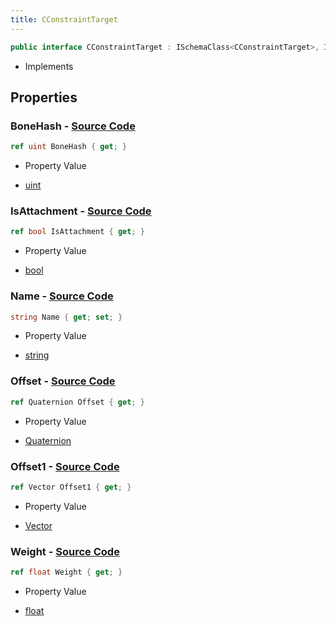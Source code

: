 ```yaml
---
title: CConstraintTarget
---
```


```csharp
public interface CConstraintTarget : ISchemaClass<CConstraintTarget>, ISchemaField, ISchemaClass, INativeHandle
```

- Implements

## Properties

### **BoneHash** - [Source Code](https://github.com/swiftly-solution/swiftlys2/blob/main/managed/src/SwiftlyS2.Generated/Schemas/Interfaces/CConstraintTarget.cs#L20)

```csharp
ref uint BoneHash { get; }
```

- Property Value

- [uint](https://learn.microsoft.com/dotnet/api/system.uint32)

### **IsAttachment** - [Source Code](https://github.com/swiftly-solution/swiftlys2/blob/main/managed/src/SwiftlyS2.Generated/Schemas/Interfaces/CConstraintTarget.cs#L26)

```csharp
ref bool IsAttachment { get; }
```

- Property Value

- [bool](https://learn.microsoft.com/dotnet/api/system.boolean)

### **Name** - [Source Code](https://github.com/swiftly-solution/swiftlys2/blob/main/managed/src/SwiftlyS2.Generated/Schemas/Interfaces/CConstraintTarget.cs#L22)

```csharp
string Name { get; set; }
```

- Property Value

- [string](https://learn.microsoft.com/dotnet/api/system.string)

### **Offset** - [Source Code](https://github.com/swiftly-solution/swiftlys2/blob/main/managed/src/SwiftlyS2.Generated/Schemas/Interfaces/CConstraintTarget.cs#L16)

```csharp
ref Quaternion Offset { get; }
```

- Property Value

- [Quaternion](/docs/api/shared/natives/quaternion)

### **Offset1** - [Source Code](https://github.com/swiftly-solution/swiftlys2/blob/main/managed/src/SwiftlyS2.Generated/Schemas/Interfaces/CConstraintTarget.cs#L18)

```csharp
ref Vector Offset1 { get; }
```

- Property Value

- [Vector](/docs/api/shared/natives/vector)

### **Weight** - [Source Code](https://github.com/swiftly-solution/swiftlys2/blob/main/managed/src/SwiftlyS2.Generated/Schemas/Interfaces/CConstraintTarget.cs#L24)

```csharp
ref float Weight { get; }
```

- Property Value

- [float](https://learn.microsoft.com/dotnet/api/system.single)

